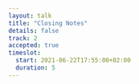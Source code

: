```yaml
---
layout: talk
title: "Closing Notes"
details: false
track: 2
accepted: true
timeslot:
  start: 2021-06-22T17:55:00+02:00
  duration: 5
---
```


<!-- empty //-->
